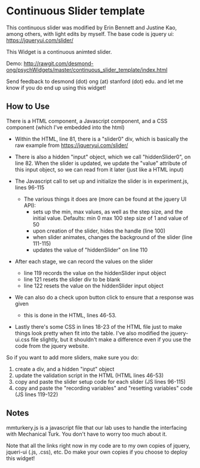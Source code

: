 # Continuous Slider template

This continuous slider was modified by Erin Bennett and Justine Kao, among others, with light edits by myself. The base code is jquery ui: https://jqueryui.com/slider/

This Widget is a continuous animted slider.

Demo: http://rawgit.com/desmond-ong/psychWidgets/master/continuous_slider_template/index.html

Send feedback to desmond (dot) ong (at) stanford (dot) edu. and let me know if you do end up using this widget! 

## How to Use

There is a HTML component, a Javascript component, and a CSS component (which I've embedded into the html)

- Within the HTML, line 81, there is a "slider0" div, which is basically the raw example from https://jqueryui.com/slider/
- There is also a hidden "input" object, which we call "hiddenSlider0", on line 82. When the slider is updated, we update the "value" attribute of this input object, so we can read from it later (just like a HTML input)
- The Javascript call to set up and initialize the slider is in experiment.js, lines 96-115
	- The various things it does are (more can be found at the jquery UI API):
		- sets up the min, max values, as well as the step size, and the initial value. Defaults: min 0 max 100 step size of 1 and value of 50
		- upon creation of the slider, hides the handle (line 100)
		- when slider animates, changes the background of the slider (line 111-115)
		- updates the value of "hiddenSlider" on line 110
- After each stage, we can record the values on the slider
	- line 119 records the value on the hiddenSlider input object
	- line 121 resets the slider div to be blank
	- line 122 resets the value on the hiddenSlider input object
- We can also do a check upon button click to ensure that a response was given
	- this is done in the HTML, lines 46-53.

- Lastly there's some CSS in lines 18-23 of the HTML file just to make things look pretty when fit into the table. I've also modified the jquery-ui.css file slightly, but it shouldn't make a difference even if you use the code from the jquery website.


So if you want to add more sliders, make sure you do:
1) create a div, and a hidden "input" object
2) update the validation script in the HTML (HTML lines 46-53)
3) copy and paste the slider setup code for each slider (JS lines 96-115)
4) copy and paste the "recording variables" and "resetting variables" code (JS lines 119-122)


## Notes

mmturkery.js is a javascript file that our lab uses to handle the interfacing with Mechanical Turk. You don't have to worry too much about it.

Note that all the links right now in my code are to my own copies of jquery, jqueri-ui (.js, .css), etc. Do make your own copies if you choose to deploy this widget!
